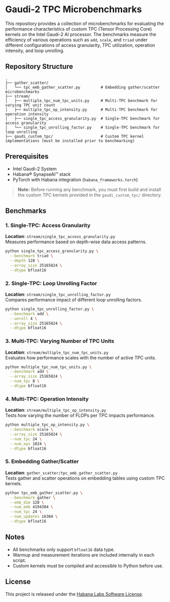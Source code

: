 # Gaudi-2 TPC Microbenchmarks

This repository provides a collection of microbenchmarks for evaluating the performance characteristics of custom TPC (Tensor Processing Core) kernels on the Intel Gaudi-2 AI processor. The benchmarks measure the efficiency of various operations such as `add`, `scale`, and `triad` under different configurations of access granularity, TPC utilization, operation intensity, and loop unrolling.

## Repository Structure

```
.
├── gather_scatter/
│   └── tpc_emb_gather_scatter.py         # Embedding gather/scatter microbenchmarks
├── stream/
│   ├── multiple_tpc_num_tpc_units.py     # Multi-TPC benchmark for varying TPC unit count
│   ├── multiple_tpc_op_intensity.py      # Multi-TPC benchmark for operation intensity
│   ├── single_tpc_access_granularity.py  # Single-TPC benchmark for access granularity
│   └── single_tpc_unrolling_factor.py    # Single-TPC benchmark for loop unrolling
├── gaudi_custom_tpc/                     # Custom TPC kernel implementations (must be installed prior to benchmarking)
```

## Prerequisites

- Intel Gaudi-2 System
- Habana® SynapseAI™ stack
- PyTorch with Habana integration (`habana_frameworks.torch`)

> **Note:** Before running any benchmark, you must first build and install the custom TPC kernels provided in the `gaudi_custom_tpc/` directory.

## Benchmarks

### 1. Single-TPC: Access Granularity
**Location**: `stream/single_tpc_access_granularity.py`  
Measures performance based on depth-wise data access patterns.

```bash
python single_tpc_access_granularity.py \
  --benchmark triad \
  --depth 128 \
  --array_size 25165824 \
  --dtype bfloat16
```

### 2. Single-TPC: Loop Unrolling Factor
**Location**: `stream/single_tpc_unrolling_factor.py`  
Compares performance impact of different loop unrolling factors.

```bash
python single_tpc_unrolling_factor.py \
  --benchmark add \
  --unroll 4 \
  --array_size 25165824 \
  --dtype bfloat16
```

### 3. Multi-TPC: Varying Number of TPC Units
**Location**: `stream/multiple_tpc_num_tpc_units.py`  
Evaluates how performance scales with the number of active TPC units.

```bash
python multiple_tpc_num_tpc_units.py \
  --benchmark add \
  --array_size 25165824 \
  --num_tpc 8 \
  --dtype bfloat16
```

### 4. Multi-TPC: Operation Intensity
**Location**: `stream/multiple_tpc_op_intensity.py`  
Tests how varying the number of FLOPs per TPC impacts performance.

```bash
python multiple_tpc_op_intensity.py \
  --benchmark scale \
  --array_size 25165824 \
  --num_tpc 24 \
  --num_ops 1024 \
  --dtype bfloat16
```

### 5. Embedding Gather/Scatter
**Location**: `gather_scatter/tpc_emb_gather_scatter.py`  
Tests gather and scatter operations on embedding tables using custom TPC kernels.

```bash
python tpc_emb_gather_scatter.py \
  --benchmark gather \
  --emb_dim 128 \
  --num_emb 4194304 \
  --num_tpc 24 \
  --num_updates 16384 \
  --dtype bfloat16
```

## Notes

- All benchmarks only support `bfloat16` data type.
- Warmup and measurement iterations are included internally in each script.
- Custom kernels must be compiled and accessible to Python before use.

## License

This project is released under the [Habana Labs Software License](https://github.com/HabanaAI/Habana_Custom_Kernel).
